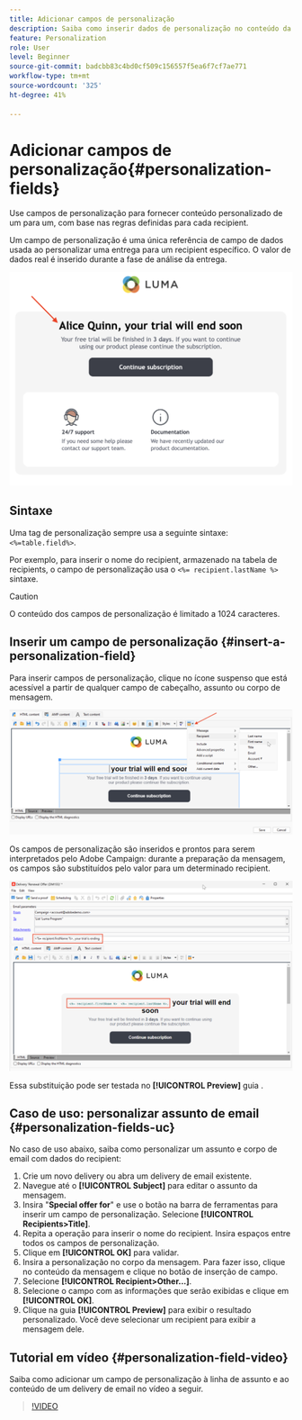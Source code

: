 ```yaml
---
title: Adicionar campos de personalização
description: Saiba como inserir dados de personalização no conteúdo da mensagem
feature: Personalization
role: User
level: Beginner
source-git-commit: badcbb83c4bd0cf509c156557f5ea6f7cf7ae771
workflow-type: tm+mt
source-wordcount: '325'
ht-degree: 41%

---
```



# Adicionar campos de personalização{#personalization-fields}

Use campos de personalização para fornecer conteúdo personalizado de um para um, com base nas regras definidas para cada recipient.

Um campo de personalização é uma única referência de campo de dados usada ao personalizar uma entrega para um recipient específico. O valor de dados real é inserido durante a fase de análise da entrega.

![amostra de personalização de mensagem](assets/perso-name-sample.png)

## Sintaxe

Uma tag de personalização sempre usa a seguinte sintaxe: `<%=table.field%>`.

Por exemplo, para inserir o nome do recipient, armazenado na tabela de recipients, o campo de personalização usa o `<%= recipient.lastName %>` sintaxe.

>[!CAUTION]
>
>O conteúdo dos campos de personalização é limitado a 1024 caracteres.

## Inserir um campo de personalização {#insert-a-personalization-field}

Para inserir campos de personalização, clique no ícone suspenso que está acessível a partir de qualquer campo de cabeçalho, assunto ou corpo de mensagem.

![inserir um campo de personalização](assets/perso-field-insert.png)

Os campos de personalização são inseridos e prontos para serem interpretados pelo Adobe Campaign: durante a preparação da mensagem, os campos são substituídos pelo valor para um determinado recipient.

![campos de personalização em um email](assets/perso-fields-in-msg.png)

Essa substituição pode ser testada no **[!UICONTROL Preview]** guia .

<!--Learn more about message preview in [this page]().-->

## Caso de uso: personalizar assunto de email {#personalization-fields-uc}

No caso de uso abaixo, saiba como personalizar um assunto e corpo de email com dados do recipient:

1. Crie um novo delivery ou abra um delivery de email existente.
1. Navegue até o **[!UICONTROL Subject]** para editar o assunto da mensagem.
1. Insira &quot;**Special offer for**&quot; e use o botão na barra de ferramentas para inserir um campo de personalização. Selecione **[!UICONTROL Recipients>Title]**.
1. Repita a operação para inserir o nome do recipient. Insira espaços entre todos os campos de personalização.
1. Clique em **[!UICONTROL OK]** para validar.
1. Insira a personalização no corpo da mensagem. Para fazer isso, clique no conteúdo da mensagem e clique no botão de inserção de campo.
1. Selecione **[!UICONTROL Recipient>Other...]**.
1. Selecione o campo com as informações que serão exibidas e clique em **[!UICONTROL OK]**.
1. Clique na guia **[!UICONTROL Preview]** para exibir o resultado personalizado. Você deve selecionar um recipient para exibir a mensagem dele.



## Tutorial em vídeo {#personalization-field-video}

Saiba como adicionar um campo de personalização à linha de assunto e ao conteúdo de um delivery de email no vídeo a seguir.

>[!VIDEO](https://video.tv.adobe.com/v/24925?quality=12)

